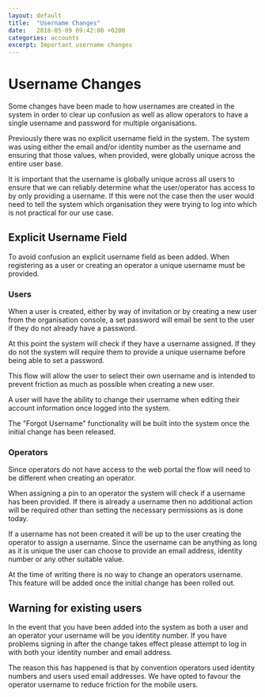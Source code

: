 ```yaml
---
layout: default
title:  "Username Changes"
date:   2018-05-09 09:42:00 +0200
categories: accounts
excerpt: Important username changes
---
```


# Username Changes

Some changes have been made to how usernames are created in the system in order to clear up confusion as well as allow operators to have a single username and password for multiple organisations.

Previously there was no explicit username field in the system. The system was using either the email and/or identity number as the username and ensuring that those values, when provided, were globally unique across the entire user base.

It is important that the username is globally unique across all users to ensure that we can reliably determine what the user/operator has access to by only providing a username. If this were not the case then the user would need to tell the system which organisation they were trying to log into which is not practical for our use case.

## Explicit Username Field

To avoid confusion an explicit username field as been added. When registering as a user or creating an operator a unique username must be provided.

### Users

When a user is created, either by way of invitation or by creating a new user from the organisation console, a set password will email be sent to the user if they do not already have a password.

At this point the system will check if they have a username assigned. If they do not the system will require them to provide a unique username before being able to set a password.

This flow will allow the user to select their own username and is intended to prevent friction as much as possible when creating a new user.

A user will have the ability to change their username when editing their account information once logged into the system.

The "Forgot Username" functionality will be built into the system once the initial change has been released.

### Operators

Since operators do not have access to the web portal the flow will need to be different when creating an operator.

When assigning a pin to an operator the system will check if a username has been provided. If there is already a username then no additional action will be required other than setting the necessary permissions as is done today.

If a username has not been created it will be up to the user creating the operator to assign a username. Since the username can be anything as long as it is unique the user can choose to provide an email address, identity number or any other suitable value.

At the time of writing there is no way to change an operators username. This feature will be added once the initial change has been rolled out.

## Warning for existing users

In the event that you have been added into the system as both a user and an operator your username will be you identity number. If you have problems signing in after the change takes effect please attempt to log in with both your identity number and email address.

The reason this has happened is that by convention operators used identity numbers and users used email addresses. We have opted to favour the operator username to reduce friction for the mobile users.